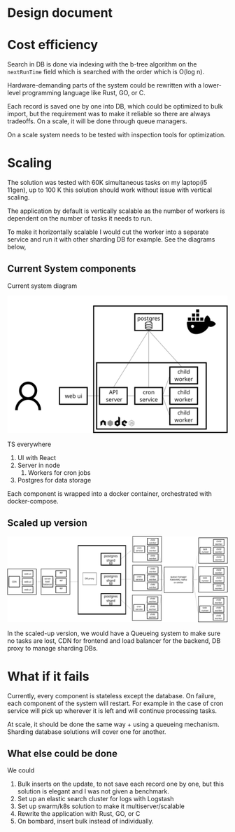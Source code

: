 # Design document

# Cost efficiency

Search in DB is done via indexing with the b-tree algorithm on the `nextRunTime` field which is searched with the order which is O(log n).

Hardware-demanding parts of the system could be rewritten with a lower-level programming language like Rust, GO, or C.

Each record is saved one by one into DB, which could be optimized to bulk import, but the requirement was to make it reliable so there are always tradeoffs. On a scale, it will be done through queue managers.

On a scale system needs to be tested with inspection tools for optimization.

# Scaling

The solution was tested with 60K simultaneous tasks on my laptop(i5 11gen), up to 100 K this solution should work without issue with vertical scaling.

The application by default is vertically scalable as the number of workers is dependent on the number of tasks it needs to run.

To make it horizontally scalable I would cut the worker into a separate service and run it with other sharding DB for example. See the diagrams below,


## Current System components

Current system diagram

![system diagram](system-diagram.png)

TS everywhere

1. UI with React
2. Server in node
   1. Workers for cron jobs
3. Postgres for data storage

Each component is wrapped into a docker container, orchestrated with docker-compose.

## Scaled up version 
![scaled-up-version](scaled-up-version.png)

In the scaled-up version, we would have a Queueing system to make sure no tasks are lost, CDN for frontend and load balancer for the backend, DB proxy to manage sharding DBs.

# What if it fails

Currently, every component is stateless except the database. On failure, each component of the system will restart. For example in the case of cron service will pick up wherever it is left and will continue processing tasks.

At scale, it should be done the same way + using a queueing mechanism. 
Sharding database solutions will cover one for another.

## What else could be done

We could

1. Bulk inserts on the update, to not save each record one by one, but this solution is elegant and I was not given a benchmark.
2. Set up an elastic search cluster for logs with Logstash
3. Set up swarm/k8s solution to make it multiserver/scalable
4. Rewrite the application with Rust, GO, or C
5. On bombard, insert bulk instead of individually.